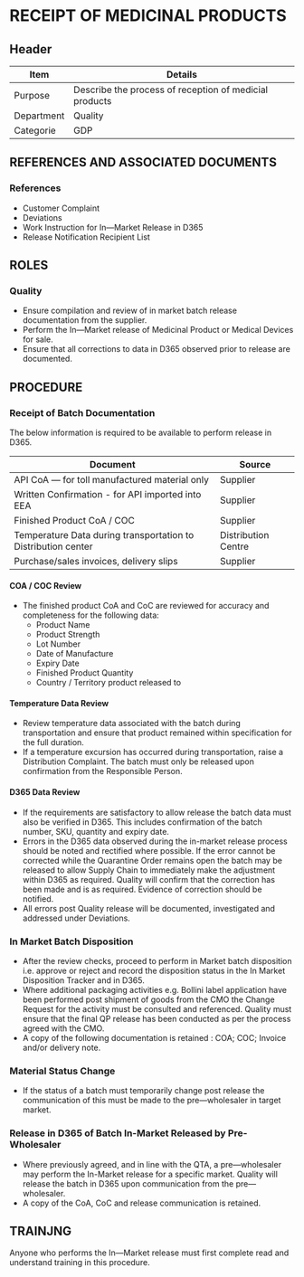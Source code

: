 # RECEIPT OF MEDICINAL PRODUCTS

## Header


|Item          |Details                                                                                                                                                                                                                                                                                            | 
|--------------|-------------------------------------------------------------------------------------------------------------------------------------------------| 
|Purpose       |Describe the process of reception of medicial products                                                                                           |
|Department    |Quality                                                                                                                                                                                                                                                                                            |   
|Categorie     |GDP         

## REFERENCES AND ASSOCIATED DOCUMENTS

### References

* Customer Complaint 
* Deviations
* Work Instruction for In—Market Release in D365
* Release Notification Recipient List

## ROLES

### Quality
* Ensure compilation and review of in market batch release documentation from the supplier.
* Perform the In—Market release of Medicinal Product or Medical Devices for sale.
* Ensure that all corrections to data in D365 observed prior to release are documented.

## PROCEDURE

### Receipt of Batch Documentation
The below information is required to be available to perform release in D365.

| Document                                                       | Source              |
| -------------------------------------------------------------- | ------------------- |
| API CoA — for toll manufactured material only                  | Supplier            |
| Written Confirmation - for API imported into EEA               | Supplier            |
| Finished Product CoA / COC                                     | Supplier            |
| Temperature Data during transportation to Distribution center  | Distribution Centre | 
| Purchase/sales invoices, delivery slips                        | Supplier            |

#### COA / COC Review

* The finished product CoA and CoC are reviewed for accuracy and completeness for the following data:
  * Product Name
  * Product Strength
  * Lot Number
  * Date of Manufacture
  * Expiry Date
  * Finished Product Quantity
  * Country / Territory product released to

#### Temperature Data Review
* Review temperature data associated with the batch during transportation and ensure that product remained within specification for the full duration.
* If a temperature excursion has occurred during transportation, raise a Distribution Complaint. The batch must only be released upon confirmation from the Responsible Person.

#### D365 Data Review
* If the requirements are satisfactory to allow release the batch data must also be verified in D365. This includes confirmation of the batch number, SKU, quantity and expiry date.
* Errors in the D365 data observed during the in-market release process should be noted and rectified where possible. If the error cannot be corrected while the Quarantine Order remains open the batch may be released to allow Supply Chain to immediately make the adjustment within D365 as required. Quality will confirm that the correction has been made and is as required. Evidence of correction should be notified.
* All errors post Quality release will be documented, investigated and addressed under Deviations.

### In Market Batch Disposition
* After the review checks, proceed to perform in Market batch disposition i.e. approve or reject and record the disposition status in the In Market Disposition Tracker and in D365.
* Where additional packaging activities e.g. Bollini label application have been performed post shipment of goods from the CMO the Change Request for the activity must be consulted and referenced. Quality must ensure that the final QP release has been conducted as per the process agreed with the CMO.
* A copy of the following documentation is retained : COA; COC; Invoice and/or delivery note.

### Material Status Change
* If the status of a batch must temporarily change post release the communication of this must be made to the pre—wholesaler in target market.

### Release in D365 of Batch ln-Market Released by Pre-Wholesaler 
* Where previously agreed, and in line with the QTA, a pre—wholesaler may perform the In-Market release for a specific market. Quality will release the batch in D365 upon communication from the pre—wholesaler.
* A copy of the CoA, CoC and release communication is retained.

## TRAINJNG
Anyone who performs the In—Market release must first complete read and understand training in this procedure.
